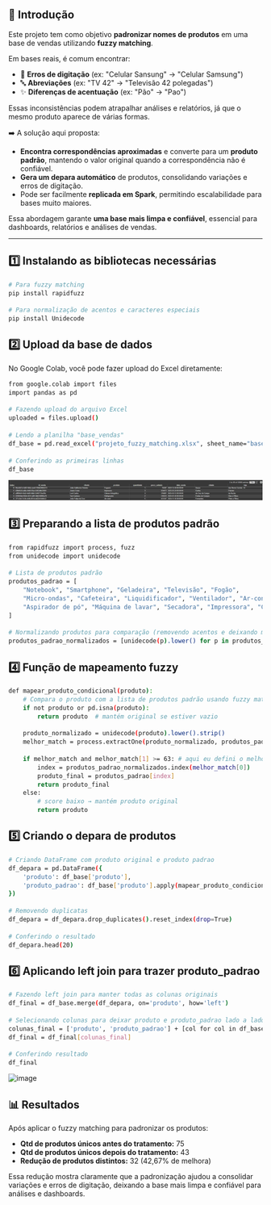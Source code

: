 ## 📖 Introdução  
Este projeto tem como objetivo **padronizar nomes de produtos** em uma base de vendas utilizando **fuzzy matching**.  

Em bases reais, é comum encontrar:  
- 📝 **Erros de digitação** (ex: "Celular Sansung" → "Celular Samsung")  
- 🔤 **Abreviações** (ex: "TV 42" → "Televisão 42 polegadas")  
- ✨ **Diferenças de acentuação** (ex: "Pão" → "Pao")  

Essas inconsistências podem atrapalhar análises e relatórios, já que o mesmo produto aparece de várias formas.  

➡️ A solução aqui proposta:  
- **Encontra correspondências aproximadas** e converte para um **produto padrão**, mantendo o valor original quando a correspondência não é confiável.  
- **Gera um depara automático** de produtos, consolidando variações e erros de digitação.  
- Pode ser facilmente **replicada em Spark**, permitindo escalabilidade para bases muito maiores.  

Essa abordagem garante **uma base mais limpa e confiável**, essencial para dashboards, relatórios e análises de vendas.

---

## 1️⃣ Instalando as bibliotecas necessárias

```bash
# Para fuzzy matching
pip install rapidfuzz

# Para normalização de acentos e caracteres especiais
pip install Unidecode

```

## 2️⃣ Upload da base de dados

No Google Colab, você pode fazer upload do Excel diretamente:

```bash
from google.colab import files
import pandas as pd

# Fazendo upload do arquivo Excel
uploaded = files.upload()

# Lendo a planilha "base_vendas"
df_base = pd.read_excel("projeto_fuzzy_matching.xlsx", sheet_name="base_vendas")

# Conferindo as primeiras linhas
df_base
```
![Print 1](print_1.png)

## 3️⃣ Preparando a lista de produtos padrão

```bash
from rapidfuzz import process, fuzz
from unidecode import unidecode

# Lista de produtos padrão
produtos_padrao = [
    "Notebook", "Smartphone", "Geladeira", "Televisão", "Fogão",
    "Micro-ondas", "Cafeteira", "Liquidificador", "Ventilador", "Ar-condicionado",
    "Aspirador de pó", "Máquina de lavar", "Secadora", "Impressora", "Câmera"
]

# Normalizando produtos para comparação (removendo acentos e deixando minúsculo)
produtos_padrao_normalizados = [unidecode(p).lower() for p in produtos_padrao]

```

## 4️⃣ Função de mapeamento fuzzy

```bash
def mapear_produto_condicional(produto):
    # Compara o produto com a lista de produtos padrão usando fuzzy matching. Se a melhor correspondência tiver score >= 63, retorna o produto padrão. Caso contrário, mantém o produto original.
    if not produto or pd.isna(produto):
        return produto  # mantém original se estiver vazio
    
    produto_normalizado = unidecode(produto).lower().strip()
    melhor_match = process.extractOne(produto_normalizado, produtos_padrao_normalizados, scorer=fuzz.token_sort_ratio)
    
    if melhor_match and melhor_match[1] >= 63: # aqui eu defini o melhor score possivel.. percebi que abaixo de 63 o código começava a atrelar produtos de forma errada no depara...
        index = produtos_padrao_normalizados.index(melhor_match[0])
        produto_final = produtos_padrao[index]
        return produto_final
    else:
        # score baixo → mantém produto original
        return produto

```

## 5️⃣ Criando o depara de produtos

```bash
# Criando DataFrame com produto original e produto padrao
df_depara = pd.DataFrame({
    'produto': df_base['produto'],
    'produto_padrao': df_base['produto'].apply(mapear_produto_condicional)
})

# Removendo duplicatas
df_depara = df_depara.drop_duplicates().reset_index(drop=True)

# Conferindo o resultado
df_depara.head(20)

```

## 6️⃣ Aplicando left join para trazer produto_padrao

```bash
# Fazendo left join para manter todas as colunas originais
df_final = df_base.merge(df_depara, on='produto', how='left')

# Selecionando colunas para deixar produto e produto_padrao lado a lado
colunas_final = ['produto', 'produto_padrao'] + [col for col in df_base.columns if col != 'produto']
df_final = df_final[colunas_final]

# Conferindo resultado
df_final

```
<img width="1913" height="576" alt="image" src="https://github.com/user-attachments/assets/ee0ba59b-9be1-4f53-8027-4c8363de8676" />

## 📊 Resultados

Após aplicar o fuzzy matching para padronizar os produtos:

- **Qtd de produtos únicos antes do tratamento:** 75  
- **Qtd de produtos únicos depois do tratamento:** 43  
- **Redução de produtos distintos:** 32 (42,67% de melhora)

Essa redução mostra claramente que a padronização ajudou a consolidar variações e erros de digitação, deixando a base mais limpa e confiável para análises e dashboards.
